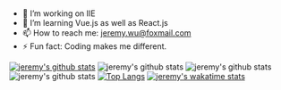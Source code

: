 ### 

- 🔭 I’m working on IIE
- 🌱 I’m learning Vue.js as well as React.js
- 📫 How to reach me: jeremy.wu@foxmail.com
- ⚡ Fun fact: Coding makes me different.
 
[![jeremy's github stats](https://github-readme-stats.vercel.app/api?username=JeremyWu917)](https://github.com/anuraghazra/github-readme-stats)
![jeremy's github stats](https://github-readme-stats.vercel.app/api?username=JeremyWu917&count_private=true)
![jeremy's github stats](https://github-readme-stats.vercel.app/api?username=JeremyWu917&show_icons=true)
![jeremy's github stats](https://github-readme-stats.vercel.app/api?username=JeremyWu917&show_icons=true&theme=radical)
[![Top Langs](https://github-readme-stats.vercel.app/api/top-langs/?username=JeremyWu917&langs_count=8)](https://github.com/anuraghazra/github-readme-stats)
[![jeremy's wakatime stats](https://github-readme-stats.vercel.app/api/wakatime?username=willianrod)](https://github.com/anuraghazra/github-readme-stats)
